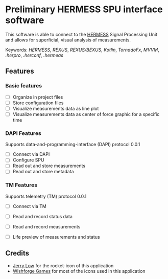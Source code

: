 # Preliminary HERMESS SPU interface software
This software is able to connect to the [HERMESS](https://www.project-hermess.com/) Signal
Processing Unit and allows for superficial, visual analysis of measurements.

Keywords: _HERMESS_, _REXUS_, _REXUS/BEXUS_, _Kotlin_, _TornadoFx_, _MVVM_, _.herpro_,
_.herconf_, _.hermeas_


## Features
### Basic features
- [ ] Organize in project files
- [ ] Store configuration files
- [ ] Visualize measurements data as line plot
- [ ] Visualize measurements data as center of force graphic for a specific time

### DAPI Features
Supports data-and-programming-interface (DAPI) protocol 0.0.1
- [ ] Connect via DAPI
- [ ] Configure SPU
- [ ] Read out and store measurements
- [ ] Read out and store metadata

### TM Features
Supports telemetry (TM) protocol 0.0.1
- [ ] Connect via TM
- [ ] Read and record status data
- [ ] Read and record measurements
- [ ] Life preview of measurements and status


## Credits
- [Jerry Low](https://www.iconfinder.com/jerrylow) for the rocket-icon of this application
- [Wishforge Games](https://www.iconfinder.com/bitfreak86) for most of the icons used in this application